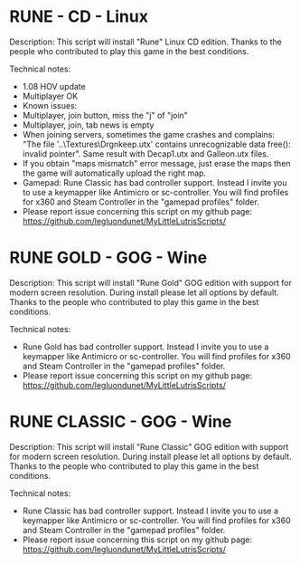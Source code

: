 # RUNE - CD - Linux 

Description:
This script will install "Rune" Linux CD edition.
Thanks to the people who contributed to play this game in the best conditions.


Technical notes:
- 1.08 HOV update
- Multiplayer OK
- Known issues:
- Multiplayer, join button, miss the "j" of "join"
- Multiplayer, join, tab news is empty
- When joining servers, sometimes the game crashes and complains: "The file '..\Textures\Drgnkeep.utx' contains unrecognizable data free(): invalid pointer". Same result with Decap1.utx and Galleon.utx files.
- If you obtain "maps mismatch" error message, just erase the maps then the game will automatically upload the right map.
- Gamepad: Rune Classic has bad controller support. Instead I invite you to use a keymapper like Antimicro or sc-controller. You will find profiles for x360 and Steam Controller in the "gamepad profiles" folder.
- Please report issue concerning this script on my github page:
https://github.com/legluondunet/MyLittleLutrisScripts/

# RUNE GOLD - GOG - Wine

Description:
This script will install "Rune Gold" GOG edition with support for modern screen resolution.
During install please let all options by default.
Thanks to the people who contributed to play this game in the best conditions.

Technical notes:
- Rune Gold has bad controller support. Instead I invite you to use a keymapper like Antimicro or sc-controller. You will find profiles for x360 and Steam Controller in the "gamepad profiles" folder.
- Please report issue concerning this script on my github page:
https://github.com/legluondunet/MyLittleLutrisScripts/

# RUNE CLASSIC - GOG - Wine

Description:
This script will install "Rune Classic" GOG edition with support for modern screen resolution.
During install please let all options by default.
Thanks to the people who contributed to play this game in the best conditions.

Technical notes:
- Rune Classic has bad controller support. Instead I invite you to use a keymapper like Antimicro or sc-controller. You will find profiles for x360 and Steam Controller in the "gamepad profiles" folder.
- Please report issue concerning this script on my github page:
https://github.com/legluondunet/MyLittleLutrisScripts/
